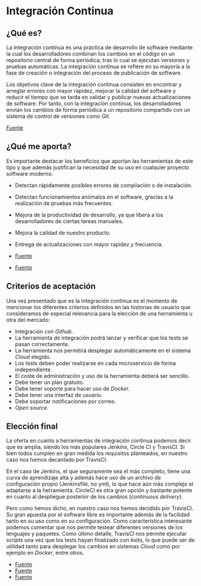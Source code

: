 # Integración Continua

## ¿Qué es?

La integración continua es una práctica de desarrollo de software mediante la cual los desarrolladores combinan los cambios en el código en un repositorio central de forma periódica, tras lo cual se ejecutan versiones y pruebas automáticas. La integración continua se refiere en su mayoría a la fase de creación o integración del proceso de publicación de software. 

Los objetivos clave de la integración continua consisten en encontrar y arreglar errores con mayor rapidez, mejorar la calidad del software y reducir el tiempo que se tarda en validar y publicar nuevas actualizaciones de software. Por tanto, con la integración continua, los desarrolladores envían los cambios de forma periódica a un repositorio compartido con un sistema de control de versiones como *Git*. 

[Fuente](https://aws.amazon.com/es/devops/continuous-integration/)

## ¿Qué me aporta?

Es importante destacar los beneficios que aportan las herramientas de este tipo y que además justifican la necesidad de su uso en cualquier proyecto software moderno.

- Detectan rápidamente posibles errores de compilación o de instalación.
- Detectan funcionamientos anómalos en el software, gracias a la realización de pruebas más frecuentes.
- Mejora de la productividad de desarrollo, ya que libera a los desarrolladores de ciertas tareas manuales.
- Mejora la calidad de nuestro producto.
- Entrega de actualizaciones con mayor rapidez y frecuencia.

- [Fuente](https://aws.amazon.com/es/devops/continuous-integration/)
- [Fuente](https://www.campusmvp.es/recursos/post/integracion-continua-que-es-y-por-que-deberias-aprender-a-utilizarla-cuanto-antes.aspx)

## Criterios de aceptación

Una vez presentado que es la integración continua es el momento de mencionar los diferentes criterios definidos en las historias de usuario que consideramos de especial relevancia para la elección de una herramienta u otra del mercado:

- Integración con *Github*.
- La herramienta de integración podrá lanzar y verificar que los tests se pasan correctamente.
- La herramienta nos permitirá desplegar automáticamente en el sistema *Cloud* elegido.
- Los tests deben poder realizarse en cada microservicio de forma independiente.
- El coste de administración y uso de la herramienta deberá ser sencillo.
- Debe tener un plan gratuito.
- Debe tener soporte para hacer uso de *Docker*.
- Debe tener una interfaz de usuario.
- Debe soportar notificaciones por correo.
- *Open source*.

## Elección final

La oferta en cuanto a herramientas de integración continua podemos decir que es amplia, siendo los más populares Jenkins, Circle CI y TravisCI. Si bien todos cumplen en gran medida los requisitos planteados, en nuestro caso nos hemos decantado por TravisCI.

En el caso de Jenkins, el que seguramente sea el más completo, tiene una curva de aprendizaje alta y además hace uso de un archivo de configuración propio (Jenkinsfile, no yml), lo que hace aún más complejo el adaptarse a la herramienta. CircleCI es otra gran opción y bastante potente en cuanto al despliegue posterior de los cambios (*continuous delivery*). 

Pero como hemos dicho, en nuestro caso nos hemos decidido por TravisCI. Su gran apuesta por el software libre es importante además de la facilidad tanto en su uso como en su configuración. Como característica interesante podemos comentar que nos permite testear diferentes versiones de los lenguajes y paquetes. Como último detalle, TravisCI nos permite ejecutar *scripts* una vez que los tests hayan finalizado con éxito, lo que puede ser de utilidad tanto para desplegar los cambios en sistemas *Cloud* como por ejemplo en *Docker*, entre otros.

- [Fuente](https://dzone.com/articles/maze-of-continuous-integration-engines)
- [Fuente](https://www.katalon.com/resources-center/blog/ci-cd-tools/)
- [Fuente](https://djangostars.com/blog/continuous-integration-circleci-vs-travisci-vs-jenkins/)
